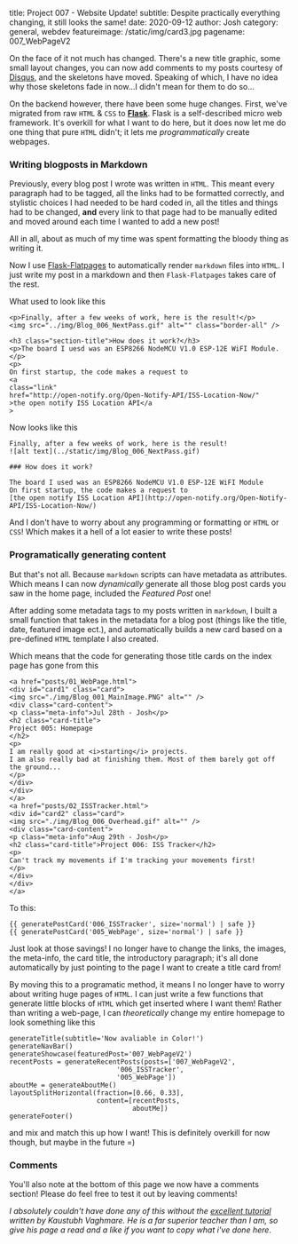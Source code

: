 title: Project 007 - Website Update!
subtitle: Despite practically everything changing, it still looks the same!
date: 2020-09-12
author: Josh
category: general, webdev
featureimage: /static/img/card3.jpg
pagename: 007_WebPageV2


On the face of it not much has changed. There's a new title graphic, some small layout changes, you can now add comments to my posts courtesy of [Disqus](https://disqus.com/), and the skeletons have moved. Speaking of which, I have no idea why those skeletons fade in now...I didn't mean for them to do so...

On the backend however, there have been some huge changes.
First, we've migrated from raw `HTML` & `CSS` to __[Flask](https://flask.palletsprojects.com/en/1.1.x/)__. 
Flask is a self-described micro web framework. 
It's overkill for what I want to do here, but it does now let me do one thing that pure `HTML` didn't; it lets me _programmatically_  create webpages.

### Writing blogposts in Markdown

Previously, every blog post I wrote was written in `HTML`. 
This meant every paragraph had to be tagged, all the links had to be formatted correctly, and stylistic choices I had needed to be hard coded in, all the titles and things had to be changed, __and__ every link to that page had to be manually edited and moved around each time I wanted to add a new post!

All in all, about as much of my time was spent formatting the bloody thing as writing it.

Now I use [Flask-Flatpages](https://flask-flatpages.readthedocs.io/en/latest/) to automatically render `markdown` files into `HTML`.
I just write my post in a markdown and then `Flask-Flatpages` takes care of the rest.

What used to look like this

    <p>Finally, after a few weeks of work, here is the result!</p>
    <img src="../img/Blog_006_NextPass.gif" alt="" class="border-all" />

    <h3 class="section-title">How does it work?</h3>
    <p>The board I uesd was an ESP8266 NodeMCU V1.0 ESP-12E WiFI Module.</p>
    <p>
    On first startup, the code makes a request to
    <a
    class="link"
    href="http://open-notify.org/Open-Notify-API/ISS-Location-Now/"
    >the open notify ISS Location API</a
    >

Now looks like this

    Finally, after a few weeks of work, here is the result!
    ![alt text](../static/img/Blog_006_NextPass.gif)

    ### How does it work?

    The board I used was an ESP8266 NodeMCU V1.0 ESP-12E WiFI Module
    On first startup, the code makes a request to 
    [the open notify ISS Location API](http://open-notify.org/Open-Notify-API/ISS-Location-Now/)

And I don't have to worry about any programming or formatting or `HTML` or `CSS`! 
Which makes it a hell of a lot easier to write these posts!

### Programatically generating content

But that's not all. 
Because `markdown` scripts can have metadata as attributes.
Which means I can now _dynamically_ generate all those blog post cards you saw in the home page, included the _Featured Post_ one!

After adding some metadata tags to my posts written in `markdown`, I built a small function that takes in the metadata for a blog post (things like the title, date, featured image ect.), and automatically builds a new card based on a pre-defined `HTML` template I also created.

Which means that the code for generating those title cards on the index page has gone from this

    <a href="posts/01_WebPage.html">
    <div id="card1" class="card">
    <img src="./img/Blog_001_MainImage.PNG" alt="" />
    <div class="card-content">
    <p class="meta-info">Jul 28th - Josh</p>
    <h2 class="card-title">
    Project 005: Homepage
    </h2>
    <p>
    I am really good at <i>starting</i> projects.
    I am also really bad at finishing them. Most of them barely got off the ground...
    </p>
    </div>
    </div>
    </a>
    <a href="posts/02_ISSTracker.html">
    <div id="card2" class="card">
    <img src="./img/Blog_006_Overhead.gif" alt="" />
    <div class="card-content">
    <p class="meta-info">Aug 29th - Josh</p>
    <h2 class="card-title">Project 006: ISS Tracker</h2>
    <p>
    Can't track my movements if I'm tracking your movements first!
    </p>
    </div>
    </div>
    </a>

To this:

    {{ generatePostCard('006_ISSTracker', size='normal') | safe }}
    {{ generatePostCard('005_WebPage', size='normal') | safe }}


Just look at those savings! I no longer have to change the links, the images, the meta-info, the card title, the introductory paragraph; it's all done automatically by just pointing to the page I want to create a title card from!

By moving this to a programatic method, it means I no longer have to worry about writing huge pages of `HTML`. I can just write a few functions that generate little blocks of `HTML` which get inserted where I want them! Rather than writing a web-page, I can _theoretically_ change my entire homepage to look something like this

    generateTitle(subtitle='Now avaliable in Color!')
    generateNavBar()
    generateShowcase(featuredPost='007_WebPageV2')
    recentPosts = generateRecentPosts(posts=['007_WebPageV2',
                               '006_ISSTracker',
                               '005_WebPage'])
    aboutMe = generateAboutMe()
    layoutSplitHorizontal(fraction=[0.66, 0.33],
                          content=[recentPosts, 
                                   aboutMe])
    generateFooter()

and mix and match this up how I want! This is definitely overkill for now though, but maybe in the future =) 

### Comments

You'll also note at the bottom of this page we now have a comments section!
Please do feel free to test it out by leaving comments!


_I absolutely couldn't have done any of this without the [excellent tutorial](https://vkaustubh.github.io/blog/geek/2020-02-23-blogging-with-flask.html) written by Kaustubh Vaghmare. He is a far superior teacher than I am, so give his page a read and a like if you want to copy what i've done here_. 